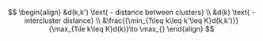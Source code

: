 $$
\begin{align}
&d(k,k') \text{ - distance between clusters} \\
&d(k) \text{ - intercluster distance} \\
&\frac{{\min_{1\leq k\leq k'\leq K}d(k,k')}}{\max_{1\le k\leq K}d(k)}\to \max_{}
\end{align}
$$